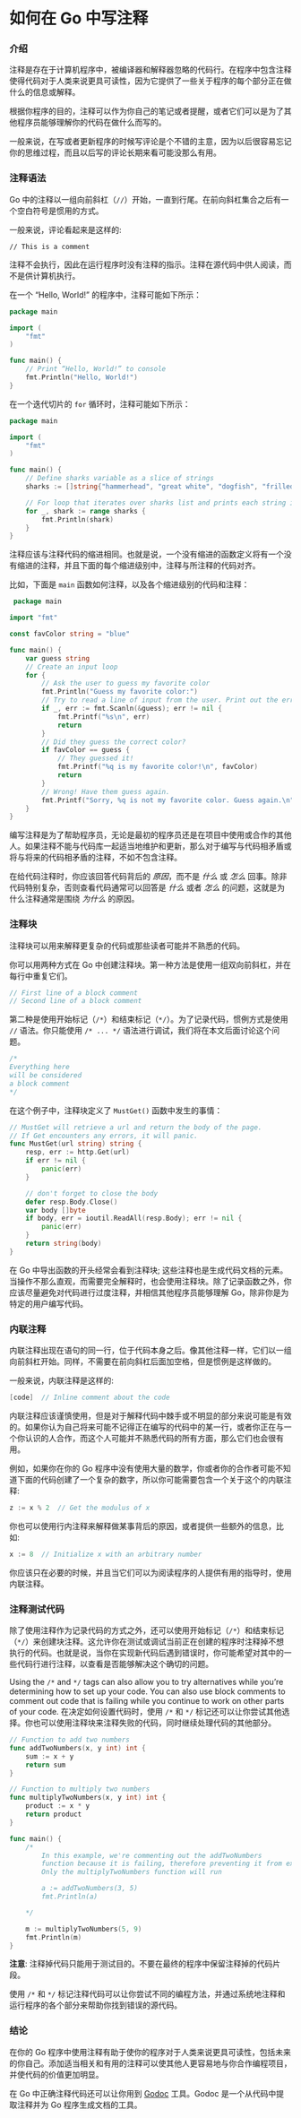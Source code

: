 # 如何在 Go 中写注释

### 介绍 

注释是存在于计算机程序中，被编译器和解释器忽略的代码行。在程序中包含注释使得代码对于人类来说更具可读性，因为它提供了一些关于程序的每个部分正在做什么的信息或解释。

根据你程序的目的，注释可以作为你自己的笔记或者提醒，或者它们可以是为了其他程序员能够理解你的代码在做什么而写的。

一般来说，在写或者更新程序的时候写评论是个不错的主意，因为以后很容易忘记你的思维过程，而且以后写的评论长期来看可能没那么有用。

### 注释语法

Go 中的注释以一组向前斜杠（`//`）开始，一直到行尾。在前向斜杠集合之后有一个空白符号是惯用的方式。

一般来说，评论看起来是这样的:

```
// This is a comment
```

注释不会执行，因此在运行程序时没有注释的指示。注释在源代码中供人阅读，而不是供计算机执行。

在一个 “Hello, World!” 的程序中，注释可能如下所示：

```go
package main

import (
	"fmt"
)

func main() {
	// Print “Hello, World!” to console
	fmt.Println("Hello, World!")
}
```

在一个迭代切片的 `for` 循环时，注释可能如下所示：

```go
package main

import (
	"fmt"
)

func main() {
	// Define sharks variable as a slice of strings
	sharks := []string{"hammerhead", "great white", "dogfish", "frilled", "bullhead", "requiem"}

	// For loop that iterates over sharks list and prints each string item
	for _, shark := range sharks {
		fmt.Println(shark)
	}
}
```

注释应该与注释代码的缩进相同。也就是说，一个没有缩进的函数定义将有一个没有缩进的注释，并且下面的每个缩进级别中，注释与所注释的代码对齐。

比如，下面是 `main` 函数如何注释，以及各个缩进级别的代码和注释：

```go
 package main

import "fmt"

const favColor string = "blue"

func main() {
	var guess string
	// Create an input loop
	for {
		// Ask the user to guess my favorite color
		fmt.Println("Guess my favorite color:")
		// Try to read a line of input from the user. Print out the error 0
		if _, err := fmt.Scanln(&guess); err != nil {
			fmt.Printf("%s\n", err)
			return
		}
		// Did they guess the correct color?
		if favColor == guess {
			// They guessed it!
			fmt.Printf("%q is my favorite color!\n", favColor)
			return
		}
		// Wrong! Have them guess again.
		fmt.Printf("Sorry, %q is not my favorite color. Guess again.\n", guess)
	}
}
```

编写注释是为了帮助程序员，无论是最初的程序员还是在项目中使用或合作的其他人。如果注释不能与代码库一起适当地维护和更新，那么对于编写与代码相矛盾或将与将来的代码相矛盾的注释，不如不包含注释。

在给代码注释时，你应该回答代码背后的 _原因_，而不是 _什么_ 或 _怎么_ 回事。除非代码特别复杂，否则查看代码通常可以回答是 _什么_ 或者 _怎么_ 的问题，这就是为什么注释通常是围绕 _为什么_ 的原因。

### 注释块

注释块可以用来解释更复杂的代码或那些读者可能并不熟悉的代码。

你可以用两种方式在 Go 中创建注释块。第一种方法是使用一组双向前斜杠，并在每行中重复它们。

```go
// First line of a block comment
// Second line of a block comment
```

第二种是使用开始标记（`/*`）和结束标记（`*/`）。为了记录代码，惯例方式是使用 `//` 语法。你只能使用 `/* ... */` 语法进行调试，我们将在本文后面讨论这个问题。

```go
/*
Everything here
will be considered
a block comment
*/
```

在这个例子中，注释块定义了 `MustGet()` 函数中发生的事情：

```go
// MustGet will retrieve a url and return the body of the page.
// If Get encounters any errors, it will panic.
func MustGet(url string) string {
	resp, err := http.Get(url)
	if err != nil {
		panic(err)
	}

	// don't forget to close the body
	defer resp.Body.Close()
	var body []byte
	if body, err = ioutil.ReadAll(resp.Body); err != nil {
		panic(err)
	}
	return string(body)
}
```

在 Go 中导出函数的开头经常会看到注释块; 这些注释也是生成代码文档的元素。当操作不那么直观，而需要完全解释时，也会使用注释块。除了记录函数之外，你应该尽量避免对代码进行过度注释，并相信其他程序员能够理解 Go，除非你是为特定的用户编写代码。

### 内联注释

内联注释出现在语句的同一行，位于代码本身之后。像其他注释一样，它们以一组向前斜杠开始。同样，不需要在前向斜杠后面加空格，但是惯例是这样做的。

一般来说，内联注释是这样的:

```go
[code]  // Inline comment about the code
```

内联注释应该谨慎使用，但是对于解释代码中棘手或不明显的部分来说可能是有效的。如果你认为自己将来可能不记得正在编写的代码中的某一行，或者你正在与一个你认识的人合作，而这个人可能并不熟悉代码的所有方面，那么它们也会很有用。

例如，如果你在你的 Go 程序中没有使用大量的数学，你或者你的合作者可能不知道下面的代码创建了一个复杂的数字，所以你可能需要包含一个关于这个的内联注释:

```go
z := x % 2  // Get the modulus of x
```

你也可以使用行内注释来解释做某事背后的原因，或者提供一些额外的信息，比如:

```go
x := 8  // Initialize x with an arbitrary number
```

你应该只在必要的时候，并且当它们可以为阅读程序的人提供有用的指导时，使用内联注释。

### 注释测试代码

除了使用注释作为记录代码的方式之外，还可以使用开始标记（`/*`）和结束标记（`*/`）来创建块注释。这允许你在测试或调试当前正在创建的程序时注释掉不想执行的代码。也就是说，当你在实现新代码后遇到错误时，你可能希望对其中的一些代码行进行注释，以查看是否能够解决这个确切的问题。

Using the `/*` and `*/` tags can also allow you to try alternatives while you’re determining how to set up your code. You can also use block comments to comment out code that is failing while you continue to work on other parts of your code.
在决定如何设置代码时，使用 `/*` 和 `*/` 标记还可以让你尝试其他选择。你也可以使用注释块来注释失败的代码，同时继续处理代码的其他部分。

```go
// Function to add two numbers
func addTwoNumbers(x, y int) int {
	sum := x + y
	return sum
}

// Function to multiply two numbers
func multiplyTwoNumbers(x, y int) int {
	product := x * y
	return product
}

func main() {
	/*
		In this example, we're commenting out the addTwoNumbers
		function because it is failing, therefore preventing it from executing.
		Only the multiplyTwoNumbers function will run

		a := addTwoNumbers(3, 5)
		fmt.Println(a)

	*/

	m := multiplyTwoNumbers(5, 9)
	fmt.Println(m)
}
```

**注意**: 注释掉代码只能用于测试目的。不要在最终的程序中保留注释掉的代码片段。

使用 `/*` 和 `*/` 标记注释代码可以让你尝试不同的编程方法，并通过系统地注释和运行程序的各个部分来帮助你找到错误的源代码。

### 结论

在你的 Go 程序中使用注释有助于使你的程序对于人类来说更具可读性，包括未来的你自己。添加适当相关和有用的注释可以使其他人更容易地与你合作编程项目，并使代码的价值更加明显。

在 Go 中正确注释代码还可以让你用到 [Godoc](https://godoc.org/golang.org/x/tools/cmd/godoc) 工具。Godoc 是一个从代码中提取注释并为 Go 程序生成文档的工具。
